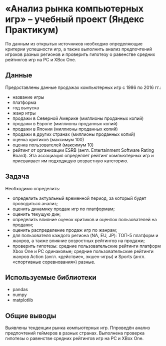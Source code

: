 # «Анализ рынка компьютерных игр» – учебный проект (Яндекс Практикум)
По данным из открытых источников необходмо определяющие критерии успешности игр, а также выполнить анализ предпочтений игроков разных регионов и проверить гипотезу о равенстве средних рейтингов игр на PC и XBox One.

## Данные 
Предоставлены данные продажах компьютерных игр с 1986 по 2016 гг.:
- название игры
- платформа
- год выпуска
- жанр игры
- продажи в Северной Америке (миллионы проданных копий)
- продажи в Европе (миллионы проданных копий)
- продажи в Японии (миллионы проданных копий)
- продажи в других странах (миллионы проданных копий)
- оценка критиков (максимум 100)
- оценка пользователей (максимум 10)
- рейтинг от организации ESRB (англ. Entertainment Software Rating Board). Эта ассоциация определяет рейтинг компьютерных игр и присваивает им подходящую возрастную категорию.

## Задача
Необходимо определить:
- определить актуальный временной период, за который будет проводиться анализ;
- оценить динамику продаж игр по платформам;
- оценить текущую дин;
- определить влияние оценок критиков и оценпок пользователей на продажи;
- оценить распределение продаж игр по жанрам;
- для пользователя каждого региона (NA, EU, JP): ТОП-5 платформ и жанров, а также влияние возростных рейтингов на продажи;
- проверить гипотезы: средние пользовательские рейтинги платформ Xbox One и PC одинаковые; средние пользовательские рейтинги жанров Action (англ. «действие», экшен-игры) и Sports (англ. «спортивные соревнования») разные.


## Используемые библиотеки
- pandas
- numpy
- matplotlib

## Общие выводы
Выявлены тенденции рынка компьютерных игр. Ппроведён анализ предпочтений геймеров в разных странах. Выполнена проверка гипотезы о равенстве средних рейтингов игр на PC и XBox One.

